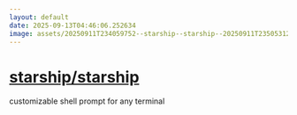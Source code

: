 ```yaml
---
layout: default
date: 2025-09-13T04:46:06.252634
image: assets/20250911T234059752--starship--starship--20250911T235053123--cropped.png
---
```


# [starship/starship](https://github.com/starship/starship)

customizable shell prompt for any terminal
